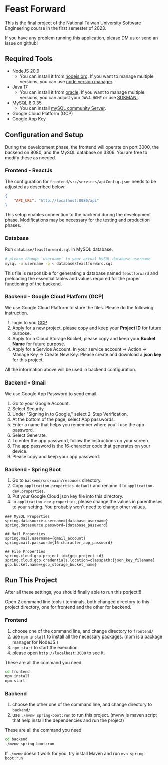 # Feast Forward

This is the final project of the National Taiwan University Software Engineering course in the first semester of 2023.

If you have any problem running this application, please DM us or send an issue on github!

## Required Tools

- NodeJS 20.9
    - You can install it from [nodejs.org](https://nodejs.org/). If you want to manage multiple versions, you can use [node version manager](https://github.com/nvm-sh/nvm).
- Java 17
    - You can install it from [oracle](https://www.oracle.com/java/technologies/downloads/). If you want to manage multiple versions, you can adjust your `JAVA_HOME` or use [SDKMAN!](https://sdkman.io).
- MySQL 8.0.35
    - You can install [mySQL community Server](https://dev.mysql.com/downloads/mysql/).
- Google Cloud Platform (GCP)
- Google App Key

## Configuration and Setup

During the development phase, the frontend will operate on port 3000, the backend on 8080, and the MySQL database on 3306. You are free to modify these as needed.

### Frontend - ReactJs
The configuration for `frontend/src/services/apiConfig.json` needs to be adjusted as described below:

```json
{
    "API_URL": "http://localhost:8080/api"
}
```

This setup enables connection to the backend during the development phase. Modifications may be necessary for the testing and production phases.

### Database
Run `database/feastforward.sql` in MySQL database.

```sh
# please change `username` to your actual MySQL database username
mysql -u username -p < database/feastforward.sql
```

This file is responsible for generating a database named `feastforward` and preloading the essential tables and values required for the proper functioning of the backend.

### Backend - Google Cloud Platform (GCP)
We use Google Cloud Platform to store the files. Please do the following instruction.

1. login to you [GCP](https://console.cloud.google.com)
2. Apply for a new project, please copy and keep your **Project ID** for future purpose.
3. Apply for a Cloud Storage Bucket, please copy and keep your **Bucket Name** for future purpose.
4. Apply for a Service Account. In your service account -> Action -> Manage Key -> Create New Key. Please create and download a **json key** for this project.

All the information above will be used in backend configuration.

### Backend - Gmail
We use Google App Password to send email.

1. Go to your Google Account.
2. Select Security.
3. Under "Signing in to Google," select 2-Step Verification.
4. At the bottom of the page, select App passwords.
5. Enter a name that helps you remember where you’ll use the app password.
6. Select Generate.
7. To enter the app password, follow the instructions on your screen. 
8. The app password is the 16-character code that generates on your device.
9. Please copy and keep your app password.

### Backend - Spring Boot
1. Go to `backend/src/main/resouces` directory. 
2. Copy `application.properties.default` and rename it to `application-dev.properties`.
3. Put your Google Cloud json key file into this directory.
4. In `application-dev.properties`, please change the values in parentheses to your setting. You probably won't need to change other values.

```
### MySQL Properties
spring.datasource.username={database_username}
spring.datasource.password={database_password}

## Mail Properties
spring.mail.username={gmail_account}
spring.mail.password={16-character_app_password}

## File Properties
spring.cloud.gcp.project-id={gcp_project_id}
spring.cloud.gcp.credentials.location=classpath:{json_key_filename}
gcp.bucket.name={gcp_storage_bucket_name}
```

## Run This Project

After all these settings, you should finally able to run this porject!!!

Open 2 command line tools / terminals, both changed directory to this project directory, one for frontend and the other for backend.

### Frontend
1. choose one of the command line, and change directory to `frontend/`
2. use `npm install` to install all the necessary packages. (npm is a package manager for NodeJS.)
3. `npm start` to start the execution.
4. please open `http://localhost:3000` to see it.

These are all the command you need
```sh
cd frontend
npm install
npm start
``` 

### Backend
1. choose the other one of the command line, and change directory to `backend/`
2. use `./mvnw spring-boot:run` to run this project. (mvnw is maven script that help install the dependencies and run the project)

These are all the command you need
```sh
cd backend
./mvnw spring-boot:run
```

If `./mvnw` doesn't work for you, try install Maven and run `mvn spring-boot:run`
